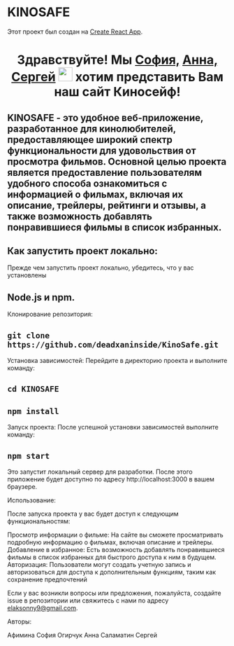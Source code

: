 # KINOSAFE

Этот проект был создан на [Create React App](https://github.com/facebook/create-react-app).
<h1 align="center">Здравствуйте! Мы  
  <a href="https://t.me/deadxaninside" target="_blank">София,</a> 
     <a href="https://t.me/monameAna" target="_blank">Анна,</a>
        <a href="https://t.me/gwalut" target="_blank">Сергей</a>
<img src="https://github.com/blackcater/blackcater/raw/main/images/Hi.gif" height="32"/>
хотим представить Вам наш сайт Киносейф!
</h1>

## KINOSAFE - это удобное веб-приложение, разработанное для кинолюбителей, предоставляющее широкий спектр функциональности для удовольствия от просмотра фильмов. Основной целью проекта является предоставление пользователям удобного способа ознакомиться с информацией о фильмах, включая их описание, трейлеры, рейтинги и отзывы, а также возможность добавлять понравившиеся фильмы в список избранных.


 ## Как запустить проект локально:

Прежде чем запустить проект локально, убедитесь, что у вас установлены 
## Node.js и npm.

 Клонирование репозитория:
## `git clone https://github.com/deadxaninside/KinoSafe.git`

 Установка зависимостей:
Перейдите в директорию проекта и выполните команду:
## `cd KINOSAFE`
## `npm install`

 Запуск проекта:
После успешной установки зависимостей выполните команду:

## `npm start`
Это запустит локальный сервер для разработки. После этого приложение будет доступно по адресу http://localhost:3000 в вашем браузере.

Использование:

После запуска проекта у вас будет доступ к следующим функциональностям:

Просмотр информации о фильме: На сайте вы сможете просматривать подробную информацию о фильмах, включая описание и трейлеры.
Добавление в избранное: Есть возможность добавлять понравившиеся фильмы в список избранных для быстрого доступа к ним в будущем.
Авторизация: Пользователи могут создать учетную запись и авторизоваться для доступа к дополнительным функциям, таким как сохранение предпочтений 



Если у вас возникли вопросы или предложения, пожалуйста, создайте issue в репозитории или свяжитесь с нами по адресу elaksonny9@gmail.com.

Авторы:

Афимина София
Огирчук Анна
Саламатин Сергей


